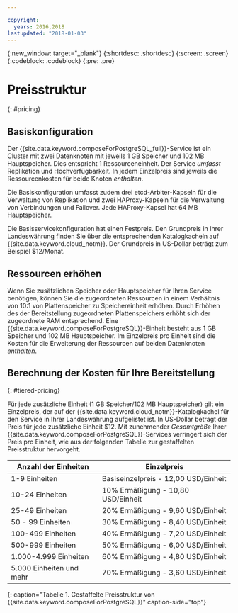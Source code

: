 ```yaml
---

copyright:
  years: 2016,2018
lastupdated: "2018-01-03"
---
```


{:new_window: target="_blank"}
{:shortdesc: .shortdesc}
{:screen: .screen}
{:codeblock: .codeblock}
{:pre: .pre}

# Preisstruktur
{: #pricing}

## Basiskonfiguration

Der {{site.data.keyword.composeForPostgreSQL_full}}-Service ist ein Cluster mit zwei Datenknoten mit jeweils 1 GB Speicher und 102 MB Hauptspeicher. Dies entspricht 1 Ressourceneinheit. Der Service _umfasst_ Replikation und Hochverfügbarkeit. In jedem Einzelpreis sind jeweils die Ressourcenkosten für beide Knoten _enthalten_.

Die Basiskonfiguration umfasst zudem drei etcd-Arbiter-Kapseln für die Verwaltung von Replikation und zwei HAProxy-Kapseln für die Verwaltung von Verbindungen und Failover. Jede HAProxy-Kapsel hat 64 MB Hauptspeicher.

Die Basisservicekonfiguration hat einen Festpreis. Den Grundpreis in Ihrer Landeswährung finden Sie über die entsprechenden Katalogkacheln auf {{site.data.keyword.cloud_notm}}. Der Grundpreis in US-Dollar beträgt zum Beispiel $12/Monat.

## Ressourcen erhöhen

Wenn Sie zusätzlichen Speicher oder Hauptspeicher für Ihren Service benötigen, können Sie die zugeordneten Ressourcen in einem Verhältnis von 10:1 von Plattenspeicher zu Speichereinheit erhöhen. Durch Erhöhen des der Bereitstellung zugeordneten Plattenspeichers erhöht sich der zugeordnete RAM entsprechend. Eine {{site.data.keyword.composeForPostgreSQL}}-Einheit besteht aus 1 GB Speicher und 102 MB Hauptspeicher. Im Einzelpreis pro Einheit sind die Kosten für die Erweiterung der Ressourcen auf beiden Datenknoten _enthalten_.

## Berechnung der Kosten für Ihre Bereitstellung
{: #tiered-pricing}

Für jede zusätzliche Einheit (1 GB Speicher/102 MB Hauptspeicher) gilt ein Einzelpreis, der auf der {{site.data.keyword.cloud_notm}}-Katalogkachel für den Service in Ihrer Landeswährung aufgelistet ist. In US-Dollar beträgt der Preis für jede zusätzliche Einheit $12. Mit zunehmender _Gesamtgröße_ Ihrer {{site.data.keyword.composeForPostgreSQL}}-Services verringert sich der Preis pro Einheit, wie aus der folgenden Tabelle zur gestaffelten Preisstruktur hervorgeht.

Anzahl der Einheiten|Einzelpreis
----------|-----------
1-9 Einheiten|Basiseinzelpreis - 12,00 USD/Einheit
10-24 Einheiten|10% Ermäßigung - 10,80 USD/Einheit
25-49 Einheiten|20% Ermäßigung - 9,60 USD/Einheit
50 - 99 Einheiten|30% Ermäßigung - 8,40 USD/Einheit
100-499 Einheiten|40% Ermäßigung - 7,20 USD/Einheit
500-999 Einheiten|50% Ermäßigung - 6,00 USD/Einheit
1.000-4.999 Einheiten|60% Ermäßigung - 4,80 USD/Einheit
5.000 Einheiten und mehr|70% Ermäßigung - 3,60 USD/Einheit
{: caption="Tabelle 1. Gestaffelte Preisstruktur von {{site.data.keyword.composeForPostgreSQL}}" caption-side="top"}
